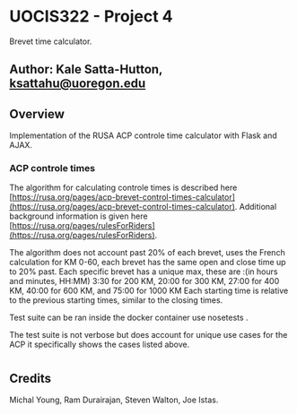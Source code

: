 # UOCIS322 - Project 4 #
Brevet time calculator.

## Author: Kale Satta-Hutton, ksattahu@uoregon.edu ##

## Overview

Implementation of the RUSA ACP controle time calculator with Flask and AJAX.

### ACP controle times

The algorithm for calculating controle times is described here [https://rusa.org/pages/acp-brevet-control-times-calculator](https://rusa.org/pages/acp-brevet-control-times-calculator). Additional background information is given here [https://rusa.org/pages/rulesForRiders](https://rusa.org/pages/rulesForRiders).

The algorithm does not account past 20% of each brevet, uses the French
calculation for KM 0-60, each brevet has the same open and close time up to 20%
past. Each specific brevet has a unique max, these are :(in hours and minutes, HH:MM)
3:30 for 200 KM, 20:00 for 300 KM, 27:00 for 400 KM, 40:00 for 600 KM, and 75:00 for 1000 KM
Each starting time is relative to the previous starting times, similar to the closing times.

Test suite can be ran inside the docker container use nosetests .

The test suite is not verbose but does account for unique use cases for the ACP
it specifically shows the cases listed above.

#

## Credits

Michal Young, Ram Durairajan, Steven Walton, Joe Istas.
